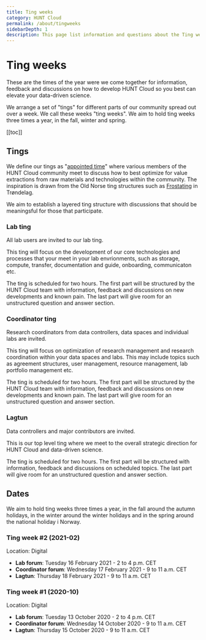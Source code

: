 ```yaml
---
title: Ting weeks
category: HUNT Cloud
permalink: /about/tingweeks
sidebarDepth: 1
description: This page list information and questions about the Ting weeks.
---
```


# Ting weeks

These are the times of the year were we come together for information, feedback and discussions on how to develop HUNT Cloud so you best can elevate your data-driven science. 

We arrange a set of "tings" for different parts of our community spread out over a week. We call these weeks "ting weeks". We aim to hold ting weeks three times a year, in the fall, winter and spring.

[[toc]]

## Tings

We define our tings as "[appointed time](https://en.wikipedia.org/wiki/Thing_(assembly)#Etymology)" where various members of the HUNT Cloud community meet to discuss how to best optimize for value extractions from raw materials and technologies within the community. The inspiration is drawn from the Old Norse ting structures such as [Frostating](https://en.wikipedia.org/wiki/Frostating) in Trøndelag.

We aim to establish a layered ting structure with discussions that should be meaningsful for those that participate.

### Lab ting

All lab users are invited to our lab ting.

This ting will focus on the development of our core technologies and processes that your meet in your lab envrionments, such as storage, compute, transfer, documentation and guide, onboarding, communicaton etc.

The ting is scheduled for two hours. The first part will be structured by the HUNT Cloud team with information, feedback and discussions on new developments and known pain. The last part will give room for an unstructured question and answer section.

### Coordinator ting

Research coordinators from data controllers, data spaces and individual labs are invited.

This ting will focus on optimization of research management and research coordination within your data spaces and labs. This may include topics such as agreement structures, user management, resource management, lab portfolio management etc.

The ting is scheduled for two hours. The first part will be structured by the HUNT Cloud team with information, feedback and discussions on new developments and known pain. The last part will give room for an unstructured question and answer section.

### Lagtun

Data controllers and major contributors are invited.

This is our top level ting where we meet to the overall strategic direction for HUNT Cloud and data-driven science.

The ting is scheduled for two hours. The first part will be structured with information, feedback and discussions on scheduled topics. The last part will give room for an unstructured question and answer section.


## Dates

We aim to hold ting weeks three times a year, in the fall around the autumn holidays, in the winter around the winter holidays and in the spring around the national holiday i Norway.

### Ting week #2 (2021-02)

Location: Digital

- **Lab forum**: Tuesday 16 February 2021 -  2 to 4 p.m. CET
- **Coordinator forum**: Wednesday 17 February 2021 - 9 to 11 a.m. CET
- **Lagtun**: Thursday 18 February 2021 - 9 to 11 a.m. CET

### Ting week #1 (2020-10)

Location: Digital

- **Lab forum**: Tuesday 13 October 2020 - 2 to 4 p.m. CET
- **Coordinator forum**: Wednesday 14 October 2020 - 9 to 11 a.m. CET
- **Lagtun**: Thursday 15 October 2020 - 9 to 11 a.m. CET





